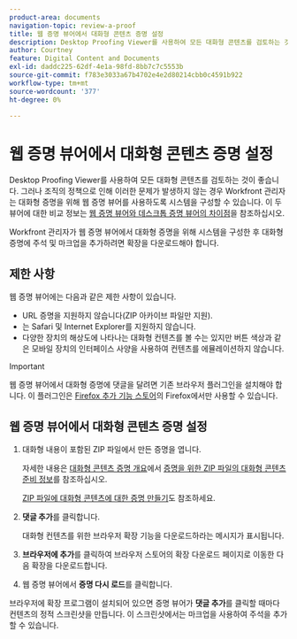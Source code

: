 ```yaml
---
product-area: documents
navigation-topic: review-a-proof
title: 웹 증명 뷰어에서 대화형 콘텐츠 증명 설정
description: Desktop Proofing Viewer를 사용하여 모든 대화형 콘텐츠를 검토하는 것이 좋습니다. 그러나 조직의 정책으로 인해 이러한 문제가 발생하지 않는 경우 Workfront 관리자는 대화형 증명을 위해 웹 증명 뷰어를 사용하도록 시스템을 구성할 수 있습니다. 이 두 뷰어에 대한 비교 정보는 웹 증명 뷰어와 데스크탑 증명 뷰어의 차이점 개요 를 참조하십시오.
author: Courtney
feature: Digital Content and Documents
exl-id: daddc225-62df-4e1a-98fd-8bb7c7c5553b
source-git-commit: f783e3033a67b4702e4e2d80214cbb0c4591b922
workflow-type: tm+mt
source-wordcount: '377'
ht-degree: 0%

---
```


# 웹 증명 뷰어에서 대화형 콘텐츠 증명 설정

Desktop Proofing Viewer를 사용하여 모든 대화형 콘텐츠를 검토하는 것이 좋습니다. 그러나 조직의 정책으로 인해 이러한 문제가 발생하지 않는 경우 Workfront 관리자는 대화형 증명을 위해 웹 증명 뷰어를 사용하도록 시스템을 구성할 수 있습니다. 이 두 뷰어에 대한 비교 정보는 [웹 증명 뷰어와 데스크톱 증명 뷰어의 차이점](../../../../review-and-approve-work/proofing/proofing-overview/understand-differences-between-web-viewer.md)을 참조하십시오.

Workfront 관리자가 웹 증명 뷰어에서 대화형 증명을 위해 시스템을 구성한 후 대화형 증명에 주석 및 마크업을 추가하려면 확장을 다운로드해야 합니다.

## 제한 사항

웹 증명 뷰어에는 다음과 같은 제한 사항이 있습니다.

* URL 증명을 지원하지 않습니다(ZIP 아카이브 파일만 지원).
* 는 Safari 및 Internet Explorer를 지원하지 않습니다.
* 다양한 장치의 해상도에 나타나는 대화형 컨텐츠를 볼 수는 있지만 버튼 색상과 같은 모바일 장치의 인터페이스 사양을 사용하여 컨텐츠를 에뮬레이션하지 않습니다.

>[!IMPORTANT]
>
>웹 증명 뷰어에서 대화형 증명에 댓글을 달려면 기존 브라우저 플러그인을 설치해야 합니다. 이 플러그인은 [Firefox 추가 기능 스토어](https://addons.mozilla.org/en-US/firefox/addon/proofhq-rich-media-review/)의 Firefox에서만 사용할 수 있습니다.

## 웹 증명 뷰어에서 대화형 콘텐츠 증명 설정

1. 대화형 내용이 포함된 ZIP 파일에서 만든 증명을 엽니다.

   자세한 내용은 [대화형 콘텐츠 증명 개요](../../../../review-and-approve-work/proofing/proofing-overview/interactive-content-proofs.md)에서 [증명을 위한 ZIP 파일의 대화형 콘텐츠 준비 정보](../../../../review-and-approve-work/proofing/proofing-overview/interactive-content-proofs.md#howtoprepareaninteractiveziparchive)를 참조하십시오.

   [ZIP 파일에 대화형 콘텐츠에 대한 증명 만들기](../../../../review-and-approve-work/proofing/creating-proofs-within-workfront/generate-proof-interactive-content.md)도 참조하세요.

1. **댓글 추가**&#x200B;를 클릭합니다.

   대화형 컨텐츠를 위한 브라우저 확장 기능을 다운로드하라는 메시지가 표시됩니다.

1. **브라우저에 추가**&#x200B;를 클릭하여 브라우저 스토어의 확장 다운로드 페이지로 이동한 다음 확장을 다운로드합니다.
1. 웹 증명 뷰어에서 **증명 다시 로드**&#x200B;를 클릭합니다.

브라우저에 확장 프로그램이 설치되어 있으면 증명 뷰어가 **댓글 추가**&#x200B;를 클릭할 때마다 컨텐츠의 정적 스크린샷을 만듭니다. 이 스크린샷에서는 마크업을 사용하여 주석을 추가할 수 있습니다.

 
